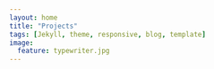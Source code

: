 ```yaml
---
layout: home
title: "Projects"
tags: [Jekyll, theme, responsive, blog, template]
image:
  feature: typewriter.jpg
---
```

